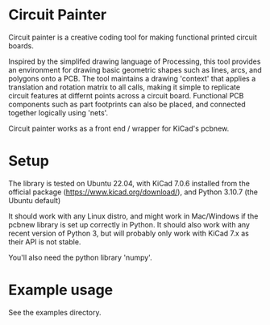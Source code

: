 # Circuit Painter

Circuit painter is a creative coding tool for making functional printed
circuit boards.

Inspired by the simplifed drawing language of Processing, this tool provides
an environment for drawing basic geometric shapes such as lines, arcs, and
polygons onto a PCB. The tool maintains a drawing 'context' that applies a
translation and rotation matrix to all calls, making it simple to replicate
circuit features at differnt points across a circuit board. Functional PCB
components such as part footprints can also be placed, and connected together
logically using 'nets'.

Circuit painter works as a front end / wrapper for KiCad's pcbnew.

# Setup

The library is tested on Ubuntu 22.04, with KiCad 7.0.6 installed from the
official package (https://www.kicad.org/download/), and Python 3.10.7 (the
Ubuntu default)

It should work with any Linux distro,  and might work in Mac/Windows if the
pcbnew library is set up correctly in Python. It should also work with any
recent version of Python 3, but will probably only work with KiCad 7.x as
their API is not stable.

You'll also need the python library 'numpy'.

# Example usage

See the examples directory.

